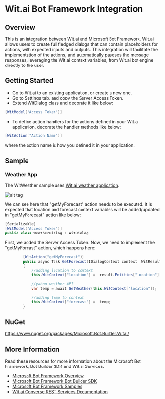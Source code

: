 # Wit.ai Bot Framework Integration

## Overview
This is an integration between Wit.ai and Microsoft Bot Framework. Wit.ai allows users to create full fledged dialogs that can contain placeholders for actions, with expected inputs and outputs. This integration will facilitate the implementation of the actions, and automatically paseses the message responses, leveraging the Wit.ai context variables, from Wit.ai bot engine directly to the user.

## Getting Started

* Go to Wit.ai to an existing application, or create a new one.
* Go to Settings tab, and copy the Server Access Token.
* Extend WitDialog class and decorate it like below:
```csharp
[WitModel("Access Token")]
```
* To define action handlers for the actions defined in your Wit.ai application, decorate the handler methods like below:
```csharp
[WitAction("Action Name")]
```
where the action name is how you defined it in your application.

## Sample
### Weather App
The WitWeather sample uses [Wit.ai weather application](https://wit.ai/q3blend/weatherApp).

![alt tag](https://i.imgur.com/vtVQAYf.png)

We can see here that "getMyForecast" action needs to be executed. It is expected that location and forecast context variables will be added/updated in "getMyForecast" action like below:

```csharp
[Serializable]
[WitModel("Access Token")]
public class WeatherDialog : WitDialog
```

First, we added the Server Access Token. Now, we need to implement the "getMyForcast" action, which happens here:

```csharp
        [WitAction("getMyForecast")]
        public async Task GetForecast(IDialogContext context, WitResult result)
        {
            //adding location to context
            this.WitContext["location"] =  result.Entities["location"][0].Value;

            //yahoo weather API
            var temp = await GetWeather(this.WitContext["location"]);

            //adding temp to context
            this.WitContext["forecast"] =  temp;
        }
```

## NuGet

https://www.nuget.org/packages/Microsoft.Bot.Builder.Witai/

## More Information
Read these resources for more information about the Microsoft Bot Framework, Bot Builder SDK and Wit.ai Services:

* [Microsoft Bot Framework Overview](https://docs.botframework.com/en-us/)
* [Microsoft Bot Framework Bot Builder SDK](https://github.com/Microsoft/BotBuilder)
* [Microsoft Bot Framework Samples](https://github.com/Microsoft/BotBuilder-Samples)
* [Wit.ai Converse REST Services Documentation](https://wit.ai/docs/http/20160526#post--converse-link)
